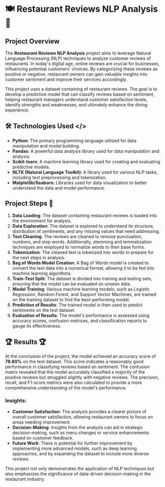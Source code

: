 # 🍽️ Restaurant Reviews NLP Analysis 🍴

## Project Overview
The **Restaurant Reviews NLP Analysis** project aims to leverage Natural Language Processing (NLP) techniques to analyze customer reviews of restaurants. In today's digital age, online reviews are crucial for businesses, influencing potential customers' choices. By categorizing these reviews as positive or negative, restaurant owners can gain valuable insights into customer sentiment and improve their services accordingly.

This project uses a dataset containing of restaurant reviews. The goal is to develop a predictive model that can classify reviews based on sentiment, helping restaurant managers understand customer satisfaction levels, identify strengths and weaknesses, and ultimately enhance the dining experience.

## 🛠️ Technologies Used </>
- **Python**: The primary programming language utilized for data manipulation and model building.
- **Pandas**: A powerful data analysis library used for data manipulation and analysis.
- **Scikit-learn**: A machine learning library used for creating and evaluating predictive models.
- **NLTK (Natural Language Toolkit)**: A library used for various NLP tasks, including text preprocessing and tokenization.
- **Matplotlib/Seaborn**: Libraries used for data visualization to better understand the data and model performance.

## Project Steps 👣

1. **Data Loading**: The dataset containing restaurant reviews is loaded into the environment for analysis.
2. **Data Exploration**: The dataset is explored to understand its structure, distribution of sentiments, and any missing values that need addressing.
3. **Text Cleaning**: The reviews are cleaned to remove punctuation, numbers, and stop words. Additionally, stemming and lemmatization techniques are employed to normalize words to their base forms.
4. **Tokenization**: The cleaned text is tokenized into words to prepare for the next steps in analysis.
5. **Bag of Words Model Creation**: A Bag of Words model is created to convert the text data into a numerical format, allowing it to be fed into machine learning algorithms.
6. **Train-Test Split**: The dataset is divided into training and testing sets, ensuring that the model can be evaluated on unseen data.
7. **Model Training**: Various machine learning models, such as Logistic Regression, Random Forest, and Support Vector Machines, are trained on the training dataset to find the best-performing model.
8. **Prediction of Results**: The trained model is then used to predict sentiments on the test dataset.
9. **Evaluation of Results**: The model's performance is assessed using accuracy scores, confusion matrices, and classification reports to gauge its effectiveness.

## 🏆 Results 🏆
At the conclusion of the project, the model achieved an accuracy score of **78.80%** on the test dataset. This score indicates a reasonably good performance in classifying reviews based on sentiment.
The confusion matrix revealed that the model accurately classified a majority of the positive reviews but struggled slightly with negative reviews. The precision, recall, and F1-score metrics were also calculated to provide a more comprehensive understanding of the model's performance. 

### Insights:
- **Customer Satisfaction**: The analysis provides a clearer picture of overall customer satisfaction, allowing restaurant owners to focus on areas needing improvement.
- **Decision-Making**: Insights from the analysis can aid in strategic decision-making, such as menu changes or service enhancements based on customer feedback.
- **Future Work**: There is potential for further improvement by implementing more advanced models, such as deep learning approaches, and by expanding the dataset to include more diverse reviews.

This project not only demonstrates the application of NLP techniques but also emphasizes the significance of data-driven decision-making in the restaurant industry.
